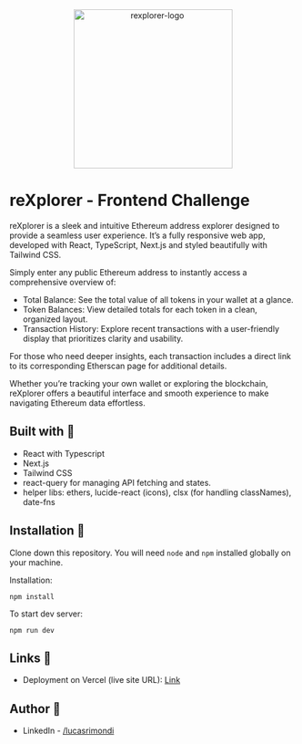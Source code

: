 <div align="center">
<img width="279" alt="rexplorer-logo" src="https://github.com/user-attachments/assets/a06d9652-2e98-4346-8ecb-ef0257b69dd8">


</div>

# reXplorer - Frontend Challenge

reXplorer is a sleek and intuitive Ethereum address explorer designed to provide a seamless user experience. It’s a fully responsive web app, developed with React, TypeScript, Next.js and styled beautifully with Tailwind CSS.

Simply enter any public Ethereum address to instantly access a comprehensive overview of:

- Total Balance: See the total value of all tokens in your wallet at a glance.
- Token Balances: View detailed totals for each token in a clean, organized layout.
- Transaction History: Explore recent transactions with a user-friendly display that prioritizes clarity and usability.

For those who need deeper insights, each transaction includes a direct link to its corresponding Etherscan page for additional details.

Whether you’re tracking your own wallet or exploring the blockchain, reXplorer offers a beautiful interface and smooth experience to make navigating Ethereum data effortless.


## Built with 🔧

- React with Typescript
- Next.js
- Tailwind CSS
- react-query for managing API fetching and states.
- helper libs: ethers, lucide-react (icons), clsx (for handling classNames), date-fns



## Installation 💾

Clone down this repository. You will need `node` and `npm` installed globally on your machine.

Installation:

`npm install`

To start dev server:

`npm run dev`


## Links 🔗

- Deployment on Vercel (live site URL): [Link](https://ethereum-address-explorer-iota.vercel.app)

## Author 👤

- LinkedIn - [/lucasrimondi](https://www.linkedin.com/in/lucasrimondi/)
